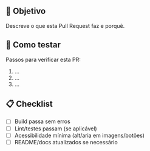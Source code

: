 ## 🎯 Objetivo
Descreve o que esta Pull Request faz e porquê.

## 🧪 Como testar
Passos para verificar esta PR:
1. ...
2. ...
3. ...

## 📋 Checklist
- [ ] Build passa sem erros
- [ ] Lint/testes passam (se aplicável)
- [ ] Acessibilidade mínima (alt/aria em imagens/botões)
- [ ] README/docs atualizados se necessário
